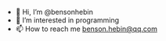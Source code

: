 - 👋 Hi, I’m @bensonhebin
- 👀 I’m interested in programming
- 📫 How to reach me benson.hebin@qq.com

<!---
bensonhebin/bensonhebin is a ✨ special ✨ repository because its `README.md` (this file) appears on your GitHub profile.
You can click the Preview link to take a look at your changes.
--->
